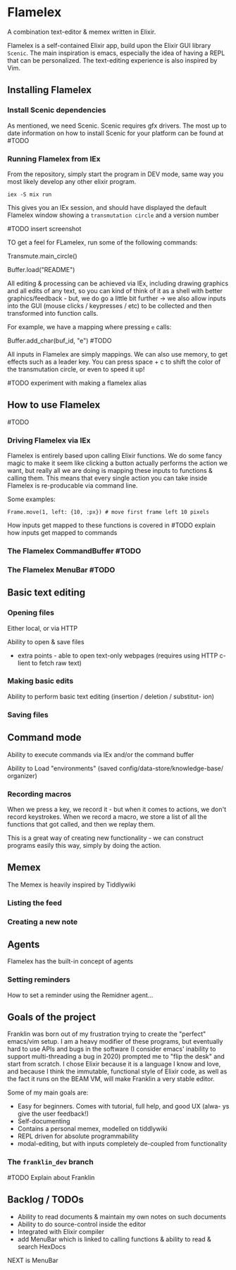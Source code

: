 # Flamelex

A combination text-editor & memex written in Elixir.

Flamelex is a self-contained Elixir app, build upon the Elixir GUI library
`Scenic`. The main inspiration is emacs, especially the idea of having a
REPL that can be personalized. The text-editing experience is also inspired
by Vim.

## Installing Flamelex

### Install Scenic dependencies

As mentioned, we need Scenic. Scenic requires gfx drivers. The most up
to date information on how to install Scenic for your platform can be found
at #TODO

### Running Flamelex from IEx

From the repository, simply start the program in DEV mode, same way you
most likely develop any other elixir program.

```
iex -S mix run
```

This gives you an IEx session, and should have displayed the default
Flamelex window showing a `transmutation circle` and a version number

#TODO insert screenshot

TO get a feel for FLamelex, run some of the following commands:

Transmute.main_circle()
<!-- Transmute.clear() -->

Buffer.load("README")

All editing & processing can be achieved via IEx, including drawing graphics
and all edits of any text, so you can kind of think of it as a shell with
better graphics/feedback - but, we do go a little bit further -> we also
allow inputs into the GUI (mouse clicks / keypresses / etc) to be collected
and then transformed into function calls.

For example, we have a mapping where pressing `e` calls:

Buffer.add_char(buf_id, "e") #TODO

All inputs in Flamelex are simply mappings. We can also use memory, to get
effects such as a leader key. You can press space + c to shift the color
of the transmutation circle, or even to speed it up!



#TODO experiment with making a flamelex alias

## How to use Flamelex

#TODO

### Driving Flamelex via IEx

Flamelex is entirely based upon calling Elixir functions. We do some fancy
magic to make it seem like clicking a button actually performs the action
we want, but really all we are doing is mapping these inputs to functions
& calling them. This means that every single action you can take inside
Flamelex is re-producable via command line.

Some examples:

```
Frame.move(1, left: {10, :px}) # move first frame left 10 pixels
```

How inputs get mapped to these functions is covered in #TODO explain how inputs get mapped to commands

### The Flamelex CommandBuffer #TODO

### The Flamelex MenuBar #TODO

## Basic text editing

### Opening files

Either local, or via HTTP

Ability to open & save files
* extra points - able to open text-only webpages (requires using HTTP c-
  lient to fetch raw text)

### Making basic edits

Ability to perform basic text editing (insertion / deletion / substitut-
    ion)

### Saving files

## Command mode

Ability to execute commands via IEx and/or the command buffer


Ability to Load "environments" (saved config/data-store/knowledge-base/
    organizer)

### Recording macros

When we press a key, we record it - but when it comes to actions, we don't
record keystrokes. When we record a macro, we store a list of all the
functions that got called, and then we replay them.

This is a great way of creating new functionality - we can construct programs
easily this way, simply by doing the action.

## Memex

The Memex is heavily inspired by Tiddlywiki

### Listing the feed

### Creating a new note

## Agents

Flamelex has the built-in concept of agents

### Setting reminders

How to set a reminder using the Remidner agent...

## Goals of the project

Franklin was born out of my frustration trying to create the "perfect"
emacs/vim setup. I am a heavy modifier of these programs, but eventually
hard to use APIs and bugs in the software (I consider emacs' inability
to support multi-threading a bug in 2020) prompted me to "flip the desk"
and start from scratch. I chose Elixir because it is a language I know
and love, and because I think the immutable, functional style of Elixir
code, as well as the fact it runs on the BEAM VM, will make Franklin a
very stable editor.

Some of my main goals are:

* Easy for beginners. Comes with tutorial, full help, and good UX (alwa-
  ys give the user feedback!)
* Self-documenting
* Contains a personal memex, modelled on tiddlywiki
* REPL driven for absolute programmability
* modal-editing, but with inputs completely de-coupled from functionality

### The `franklin_dev` branch

#TODO Explain about Franklin

## Backlog / TODOs

* Ability to read documents & maintain my own notes on such documents
* Ability to do source-control inside the editor
* Integrated with Elixir compiler
* add MenuBar which is linked to calling functions
& ability to read & search HexDocs

NEXT is MenuBar

